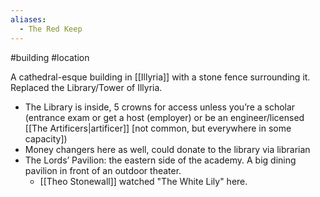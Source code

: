 ```yaml
---
aliases:
  - The Red Keep
---
```

#building #location 

A cathedral-esque building in [[Illyria]] with a stone fence surrounding it. Replaced the Library/Tower of Illyria.

- The Library is inside, 5 crowns for access unless you’re a scholar (entrance exam or get a host (employer) or be an engineer/licensed [[The Artificers|artificer]] [not common, but everywhere in some capacity])
- Money changers here as well, could donate to the library via librarian
- The Lords’ Pavilion: the eastern side of the academy. A big dining pavilion in front of an outdoor theater.
	- [[Theo Stonewall]] watched "The White Lily" here.
